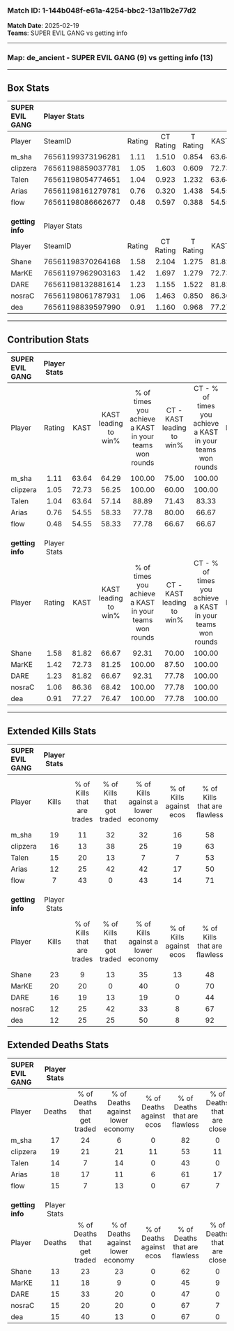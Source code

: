 ### Match ID: 1-144b048f-e61a-4254-bbc2-13a11b2e77d2  
**Match Date**: 2025-02-19  
**Teams**: SUPER EVIL GANG vs getting info  

---  

### **Map**: de_ancient - SUPER EVIL GANG (9) vs getting info (13)  
---  

## Box Stats  

| **SUPER EVIL GANG** | Player Stats      |        |           |          |       |      |       |         |        |      |     |
| :- | :- | :-: | :-: | :-: | :-: | :-: | :-: | :-: | :-: | :-: | :-: |
| Player              | SteamID           | Rating | CT Rating | T Rating | KAST  | ADR  | Kills | Assists | Deaths | K/D  | HS% |
| m_sha               | 76561199373196281 |  1.11  |   1.510   |  0.854   | 63.64 | 79.0 |  19   |    0    |   17   | 1.12 | 52  |
| clipzera            | 76561198859037781 |  1.05  |   1.603   |  0.609   | 72.73 | 85.8 |  16   |    4    |   19   | 0.84 | 68  |
| Talen               | 76561198054774651 |  1.04  |   0.923   |  1.232   | 63.64 | 76.5 |  15   |    4    |   14   | 1.07 | 46  |
| Arias               | 76561198161279781 |  0.76  |   0.320   |  1.438   | 54.55 | 75.8 |  12   |    4    |   18   | 0.67 | 25  |
| flow                | 76561198086662677 |  0.48  |   0.597   |  0.388   | 54.55 | 29.0 |   7   |    3    |   15   | 0.47 | 28  |
|                     |                   |        |           |          |       |      |       |         |        |      |     |
|                     |                   |        |           |          |       |      |       |         |        |      |     |
|                     |                   |        |           |          |       |      |       |         |        |      |     |
| **getting info**    | Player Stats      |        |           |          |       |      |       |         |        |      |     |
| Player              | SteamID           | Rating | CT Rating | T Rating | KAST  | ADR  | Kills | Assists | Deaths | K/D  | HS% |
| Shane               | 76561198370264168 |  1.58  |   2.104   |  1.275   | 81.82 | 96.6 |  23   |    5    |   13   | 1.77 | 65  |
| MarKE               | 76561197962903163 |  1.42  |   1.697   |  1.279   | 72.73 | 89.0 |  20   |    5    |   11   | 1.82 | 55  |
| DARE                | 76561198132881614 |  1.23  |   1.155   |  1.522   | 81.82 | 88.3 |  16   |    6    |   15   | 1.07 | 43  |
| nosraC              | 76561198061787931 |  1.06  |   1.463   |  0.850   | 86.36 | 65.8 |  12   |   10    |   15   | 0.80 | 66  |
| dea                 | 76561198839597990 |  0.91  |   1.160   |  0.968   | 77.27 | 50.9 |  12   |    3    |   15   | 0.80 | 50  |
---  

## Contribution Stats  

| **SUPER EVIL GANG** | Player Stats |       |                      |                                                        |                           |                                                             |                          |                                                            |
| :- | :-: | :-: | :-: | :-: | :-: | :-: | :-: | :-: |
| Player              |    Rating    | KAST  | KAST leading to win% | % of times you achieve a KAST in your teams won rounds | CT - KAST leading to win% | CT - % of times you achieve a KAST in your teams won rounds | T - KAST leading to win% | T - % of times you achieve a KAST in your teams won rounds |
| m_sha               |     1.11     | 63.64 |        64.29         |                         100.00                         |           75.00           |                           100.00                            |          50.00           |                           100.00                           |
| clipzera            |     1.05     | 72.73 |        56.25         |                         100.00                         |           60.00           |                           100.00                            |          50.00           |                           100.00                           |
| Talen               |     1.04     | 63.64 |        57.14         |                         88.89                          |           71.43           |                            83.33                            |          42.86           |                           100.00                           |
| Arias               |     0.76     | 54.55 |        58.33         |                         77.78                          |           80.00           |                            66.67                            |          42.86           |                           100.00                           |
| flow                |     0.48     | 54.55 |        58.33         |                         77.78                          |           66.67           |                            66.67                            |          50.00           |                           100.00                           |
|                     |              |       |                      |                                                        |                           |                                                             |                          |                                                            |
|                     |              |       |                      |                                                        |                           |                                                             |                          |                                                            |
|                     |              |       |                      |                                                        |                           |                                                             |                          |                                                            |
| **getting info**    | Player Stats |       |                      |                                                        |                           |                                                             |                          |                                                            |
| Player              |    Rating    | KAST  | KAST leading to win% | % of times you achieve a KAST in your teams won rounds | CT - KAST leading to win% | CT - % of times you achieve a KAST in your teams won rounds | T - KAST leading to win% | T - % of times you achieve a KAST in your teams won rounds |
| Shane               |     1.58     | 81.82 |        66.67         |                         92.31                          |           70.00           |                           100.00                            |          62.50           |                           83.33                            |
| MarKE               |     1.42     | 72.73 |        81.25         |                         100.00                         |           87.50           |                           100.00                            |          75.00           |                           100.00                           |
| DARE                |     1.23     | 81.82 |        66.67         |                         92.31                          |           77.78           |                           100.00                            |          55.56           |                           83.33                            |
| nosraC              |     1.06     | 86.36 |        68.42         |                         100.00                         |           77.78           |                           100.00                            |          60.00           |                           100.00                           |
| dea                 |     0.91     | 77.27 |        76.47         |                         100.00                         |           77.78           |                           100.00                            |          75.00           |                           100.00                           |
---  

## Extended Kills Stats  

| **SUPER EVIL GANG** | Player Stats |                            |                            |                                    |                         |                              |                                 |                                       |                    |           |
| :- | :-: | :-: | :-: | :-: | :-: | :-: | :-: | :-: | :-: | :-: |
| Player              |    Kills     | % of Kills that are trades | % of Kills that got traded | % of Kills against a lower economy | % of Kills against ecos | % of Kills that are flawless | % of Kills that are close duels | % of Kills that are assisted by flash | Pistol Round Kills | AWP Kills |
| m_sha               |      19      |             11             |             32             |                 32                 |           16            |              58              |                0                |                   0                   |         0          |     1     |
| clipzera            |      16      |             13             |             38             |                 25                 |           19            |              63              |                6                |                   0                   |         0          |     1     |
| Talen               |      15      |             20             |             13             |                 7                  |            7            |              53              |                0                |                   0                   |         2          |     5     |
| Arias               |      12      |             25             |             42             |                 42                 |           17            |              50              |                0                |                  17                   |         0          |     1     |
| flow                |      7       |             43             |             0              |                 43                 |           14            |              71              |               14                |                   0                   |         2          |     2     |
|                     |              |                            |                            |                                    |                         |                              |                                 |                                       |                    |           |
|                     |              |                            |                            |                                    |                         |                              |                                 |                                       |                    |           |
|                     |              |                            |                            |                                    |                         |                              |                                 |                                       |                    |           |
| **getting info**    | Player Stats |                            |                            |                                    |                         |                              |                                 |                                       |                    |           |
| Player              |    Kills     | % of Kills that are trades | % of Kills that got traded | % of Kills against a lower economy | % of Kills against ecos | % of Kills that are flawless | % of Kills that are close duels | % of Kills that are assisted by flash | Pistol Round Kills | AWP Kills |
| Shane               |      23      |             9              |             13             |                 35                 |           13            |              48              |                9                |                   4                   |         0          |     1     |
| MarKE               |      20      |             20             |             0              |                 40                 |            0            |              70              |                5                |                  10                   |         0          |     0     |
| DARE                |      16      |             19             |             13             |                 19                 |            0            |              44              |               13                |                   0                   |         0          |     1     |
| nosraC              |      12      |             25             |             42             |                 33                 |            8            |              67              |                8                |                   0                   |         0          |     2     |
| dea                 |      12      |             25             |             25             |                 50                 |            8            |              92              |                0                |                   0                   |         0          |     1     |
## Extended Deaths Stats  

| **SUPER EVIL GANG** | Player Stats |                             |                                   |                          |                               |                            |                           |               |
| :- | :-: | :-: | :-: | :-: | :-: | :-: | :-: | :-: |
| Player              |    Deaths    | % of Deaths that get traded | % of Deaths against lower economy | % of Deaths against ecos | % of Deaths that are flawless | % of Deaths that are close | % of Deaths while blinded | Deaths to AWP |
| m_sha               |      17      |             24              |                 6                 |            0             |              82               |             0              |             0             |       0       |
| clipzera            |      19      |             21              |                21                 |            11            |              53               |             11             |             0             |       0       |
| Talen               |      14      |              7              |                14                 |            0             |              43               |             0              |             0             |       0       |
| Arias               |      18      |             17              |                11                 |            6             |              61               |             17             |             6             |       0       |
| flow                |      15      |              7              |                13                 |            0             |              67               |             7              |            13             |       0       |
|                     |              |                             |                                   |                          |                               |                            |                           |               |
|                     |              |                             |                                   |                          |                               |                            |                           |               |
|                     |              |                             |                                   |                          |                               |                            |                           |               |
| **getting info**    | Player Stats |                             |                                   |                          |                               |                            |                           |               |
| Player              |    Deaths    | % of Deaths that get traded | % of Deaths against lower economy | % of Deaths against ecos | % of Deaths that are flawless | % of Deaths that are close | % of Deaths while blinded | Deaths to AWP |
| Shane               |      13      |             23              |                23                 |            0             |              62               |             0              |             0             |       0       |
| MarKE               |      11      |             18              |                 9                 |            0             |              45               |             9              |             0             |       1       |
| DARE                |      15      |             33              |                20                 |            0             |              47               |             0              |             7             |       1       |
| nosraC              |      15      |             20              |                20                 |            0             |              67               |             7              |             0             |       2       |
| dea                 |      15      |             40              |                13                 |            0             |              67               |             0              |             7             |       0       |
